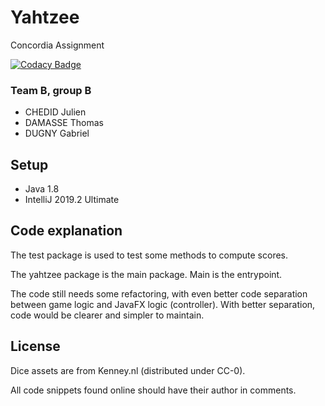 # Yahtzee
Concordia Assignment

[![Codacy Badge](https://api.codacy.com/project/badge/Grade/485126f391f84314a5f28a89bec218c5)](https://www.codacy.com?utm_source=github.com&amp;utm_medium=referral&amp;utm_content=Dugnychon/Yahtzee&amp;utm_campaign=Badge_Grade)


### Team B, group B
- CHEDID Julien
- DAMASSE Thomas
- DUGNY Gabriel

## Setup
- Java 1.8
- IntelliJ 2019.2 Ultimate

## Code explanation
The test package is used to test some methods to compute scores.

The yahtzee package is the main package. Main is the entrypoint.

The code still needs some refactoring, with even better code separation between game logic and JavaFX logic (controller).
With better separation, code would be clearer and simpler to maintain.

## License

Dice assets are from Kenney.nl (distributed under CC-0).

All code snippets found online should have their author in comments.